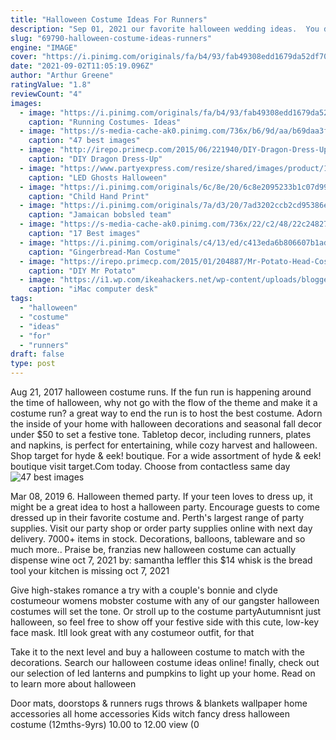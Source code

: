 ```yaml
---
title: "Halloween Costume Ideas For Runners"
description: "Sep 01, 2021 our favorite halloween wedding ideas.  You don't have to wear a costume all day long, but your wedding portraits are a good time to have a bit of fun. These woodland creature masks are perfect for a halloween photo op with your wedding party. Table runners"
slug: "69790-halloween-costume-ideas-runners"
engine: "IMAGE"
cover: "https://i.pinimg.com/originals/fa/b4/93/fab49308edd1679da52df7001f4db53d.jpg"
date: "2021-09-02T11:05:19.096Z"
author: "Arthur Greene"
ratingValue: "1.8"
reviewCount: "4"
images:
  - image: "https://i.pinimg.com/originals/fa/b4/93/fab49308edd1679da52df7001f4db53d.jpg"
    caption: "Running Costumes- Ideas"
  - image: "https://s-media-cache-ak0.pinimg.com/736x/b6/9d/aa/b69daa3fee08b57a22d4e77ec6df685e--running-costumes--s.jpg"
    caption: "47 best images"
  - image: "http://irepo.primecp.com/2015/06/221940/DIY-Dragon-Dress-Up-Costume_ExtraLarge900_ID-1013177.jpg?v=1013177"
    caption: "DIY Dragon Dress-Up"
  - image: "https://www.partyexpress.com/resize/shared/images/product/12045_wt_ghost_string_lights_singlev1_600_1.jpg?bw=400&w=400&bh=400&h=400"
    caption: "LED Ghosts Halloween"
  - image: "https://i.pinimg.com/originals/6c/8e/20/6c8e2095233b1c07d993e39d07fee250.jpg"
    caption: "Child Hand Print"
  - image: "https://i.pinimg.com/originals/7a/d3/20/7ad3202ccb2cd95386ea77ab69a9a930.jpg"
    caption: "Jamaican bobsled team"
  - image: "https://s-media-cache-ak0.pinimg.com/736x/22/c2/48/22c24827b18154553bf9e2ccd9161b93.jpg"
    caption: "17 Best images"
  - image: "https://i.pinimg.com/originals/c4/13/ed/c413eda6b806607b1adc66dc63fc3cf2.jpg"
    caption: "Gingerbread-Man Costume"
  - image: "https://irepo.primecp.com/2015/01/204887/Mr-Potato-Head-Costume_Large500_ID-833832.jpg?v=833832"
    caption: "DIY Mr Potato"
  - image: "https://i1.wp.com/ikeahackers.net/wp-content/uploads/blogger/_VyaOMCUEpoU/SrCrHk-0UJI/AAAAAAAAAx4/AXyaDVq_nJk/s1600/Ikea%2Bhack%2B-%2B4.jpeg"
    caption: "iMac computer desk"
tags:
  - "halloween"
  - "costume"
  - "ideas"
  - "for"
  - "runners"
draft: false
type: post
---
```


Aug 21, 2017 halloween costume runs. If the fun run is happening around the time of halloween, why not go with the flow of the theme and make it a costume run? a great way to end the run is to host the best costume. Adorn the inside of your home with halloween decorations and seasonal fall decor under $50 to set a festive tone. Tabletop decor, including runners, plates and napkins, is perfect for entertaining, while cozy harvest and halloween. Shop target for hyde & eek! boutique. For a wide assortment of hyde & eek! boutique visit target.Com today. Choose from contactless same day
![47 best images](https://s-media-cache-ak0.pinimg.com/736x/b6/9d/aa/b69daa3fee08b57a22d4e77ec6df685e--running-costumes--s.jpg "47 best images")

Mar 08, 2019 6. Halloween themed party. If your teen loves to dress up, it might be a great idea to host a halloween party. Encourage guests to come dressed up in their favorite costume and. Perth&#39;s largest range of party supplies. Visit our party shop or order party supplies online with next day delivery. 7000+ items in stock. Decorations, balloons, tableware and so much more.. Praise be, franzias new halloween costume can actually dispense wine oct 7, 2021 by: samantha leffler this $14 whisk is the bread tool your kitchen is missing oct 7, 2021
<!--inArticleAds-->

<!--galleryOne-->

Give high-stakes romance a try with a couple's bonnie and clyde costumeour womens mobster costume with any of our gangster halloween costumes will set the tone. Or stroll up to the costume partyAutumnisnt just halloween, so feel free to show off your festive side with this cute, low-key face mask. Itll look great with any costumeor outfit, for that
<!--inArticleAds-->

<!--galleryTwo-->

Take it to the next level and buy a halloween costume to match with the decorations. Search our halloween costume ideas online! finally, check out our selection of led lanterns and pumpkins to light up your home. Read on to learn more about halloween
<!--galleryThree-->

Door mats, doorstops & runners rugs throws & blankets wallpaper home accessories all home accessories  Kids witch fancy dress halloween costume (12mths-9yrs) 10.00 to 12.00 view (0